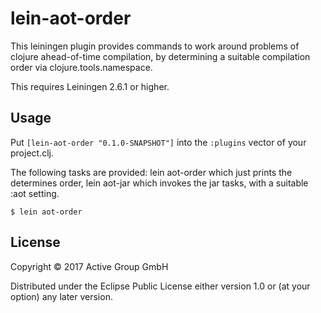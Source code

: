 # lein-aot-order

This leiningen plugin provides commands to work around problems of
clojure ahead-of-time compilation, by determining a suitable
compilation order via clojure.tools.namespace.

This requires Leiningen 2.6.1 or higher.

## Usage

Put `[lein-aot-order "0.1.0-SNAPSHOT"]` into the `:plugins` vector of your project.clj.

The following tasks are provided:
  lein aot-order     which just prints the determines order,
  lein aot-jar       which invokes the jar tasks, with a suitable :aot setting.

    $ lein aot-order

## License

Copyright © 2017 Active Group GmbH

Distributed under the Eclipse Public License either version 1.0 or (at
your option) any later version.
